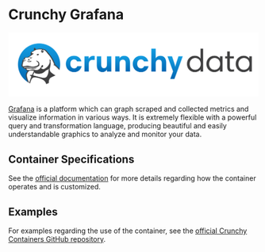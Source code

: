 # Crunchy Grafana

![](https://raw.githubusercontent.com/CrunchyData/crunchy-containers/master/images/crunchy_logo.png)

[Grafana](https://grafana.com/) is a platform which can graph scraped and collected metrics and visualize information in various ways. It is extremely flexible with a powerful query and transformation language, producing beautiful and easily understandable graphics to analyze and monitor your data.

## Container Specifications

See the [official documentation](https://crunchydata.github.io/crunchy-containers/container-specifications/crunchy-grafana/) for more details regarding how the container operates and is customized.

## Examples

For examples regarding the use of the container, see the [official Crunchy Containers GitHub repository](https://github.com/CrunchyData/crunchy-containers/tree/master/examples/docker).
